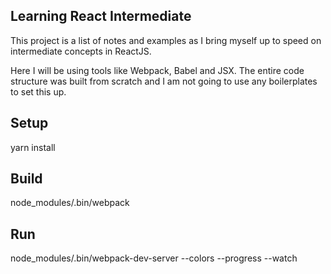 ## Learning React Intermediate
This project is a list of notes and examples as I bring myself up to speed on intermediate concepts in ReactJS.

Here I will be using tools like Webpack, Babel and JSX. The entire code structure was built from scratch and I am not going to use any boilerplates to set this up.

## Setup
yarn install

## Build
node_modules/.bin/webpack

## Run
node_modules/.bin/webpack-dev-server --colors --progress --watch

